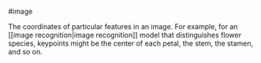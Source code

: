 #image

The coordinates of particular features in an image. For example, for an
[[image recognition|image recognition]] model that distinguishes
flower species, keypoints might be the center of each petal, the stem,
the stamen, and so on.

<a class="glossary-anchor" name="k-fold"></a>
